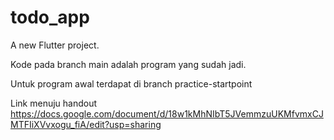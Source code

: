 # todo_app

A new Flutter project.

Kode pada branch main adalah program yang sudah jadi.

Untuk program awal terdapat di branch practice-startpoint

Link menuju handout https://docs.google.com/document/d/18w1kMhNIbT5JVemmzuUKMfvmxCJMTFIiXVvxogu_fiA/edit?usp=sharing
